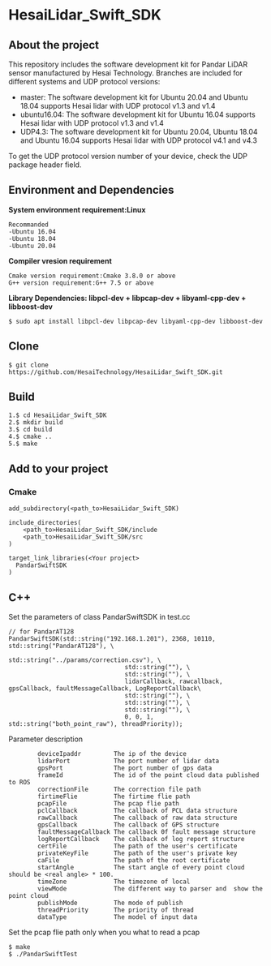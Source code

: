 # HesaiLidar_Swift_SDK
## About the project
This repository includes the software development kit for Pandar LiDAR sensor manufactured by Hesai Technology. Branches are included for different systems and UDP protocol versions:
* master: The software development kit for Ubuntu 20.04 and Ubuntu 18.04 supports Hesai lidar with UDP protocol v1.3 and v1.4
* ubuntu16.04: The software development kit for Ubuntu 16.04 supports Hesai lidar with UDP protocol v1.3 and v1.4 
* UDP4.3: The software development kit for Ubuntu 20.04, Ubuntu 18.04 and Ubuntu 16.04 supports Hesai lidar with UDP protocol v4.1 and v4.3

To get the UDP protocol version number of your device,  check the UDP package header field.

## Environment and Dependencies

**System environment requirement:Linux**
```
Recommanded
-Ubuntu 16.04
-Ubuntu 18.04
-Ubuntu 20.04
```

**Compiler vresion requirement**
```
Cmake version requirement:Cmake 3.8.0 or above
G++ version requirement:G++ 7.5 or above
```
**Library Dependencies: libpcl-dev + libpcap-dev + libyaml-cpp-dev + libboost-dev**
```
$ sudo apt install libpcl-dev libpcap-dev libyaml-cpp-dev libboost-dev
```

## Clone
```
$ git clone https://github.com/HesaiTechnology/HesaiLidar_Swift_SDK.git
```

## Build
```
1.$ cd HesaiLidar_Swift_SDK
2.$ mkdir build
3.$ cd build
4.$ cmake ..
5.$ make
```

## Add to your project
### Cmake
```
add_subdirectory(<path_to>HesaiLidar_Swift_SDK)

include_directories(
	<path_to>HesaiLidar_Swift_SDK/include
	<path_to>HesaiLidar_Swift_SDK/src
)

target_link_libraries(<Your project>
  PandarSwiftSDK
)
```

## C++

Set the parameters of class PandarSwiftSDK in test.cc
```
// for PandarAT128
PandarSwiftSDK(std::string("192.168.1.201"), 2368, 10110, std::string("PandarAT128"), \
                                std::string("../params/correction.csv"), \
                                std::string(""), \
                                std::string(""), \
                                lidarCallback, rawcallback, gpsCallback, faultMessageCallback, LogReportCallback\
                                std::string(""), \
                                std::string(""), \
                                std::string(""), \
                                0, 0, 1, std::string("both_point_raw"), threadPriority));

```
Parameter description
```
        deviceIpaddr  	     The ip of the device
        lidarPort 	         The port number of lidar data
        gpsPort              The port number of gps data
        frameId              The id of the point cloud data published to ROS
        correctionFile       The correction file path
        firtimeFlie          The firtime flie path
        pcapFile             The pcap flie path
        pclCallback          The callback of PCL data structure
        rawCallback          The callback of raw data structure
        gpsCallback          The callback of GPS structure
        faultMessageCallback The callback 0f fault message structure
        logReportCallback    The callback of log report structure
        certFile             The path of the user's certificate
        privateKeyFile       The path of the user's private key
        caFile               The path of the root certificate
        startAngle           The start angle of every point cloud should be <real angle> * 100.
        timeZone             The timezone of local
        viewMode             The different way to parser and  show the point cloud
        publishMode          The mode of publish
        threadPriority       The priority of thread 
        dataType             The model of input data

```
Set the pcap flie path only when you what to read a pcap
```
$ make 
$ ./PandarSwiftTest
```

